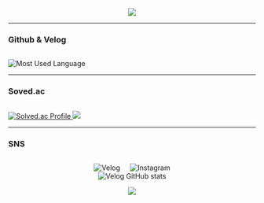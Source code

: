 <!-- 타이틀 부분 -->
<div align="center">
  <img src="https://capsule-render.vercel.app/api?type=venom&color=0:EEFF00,100:a82da8&height=300&section=header&text=Hyun%20Github&fontSize=90&fontColor=ffffff"/>
</div>

<!-- 내용 부분 (Velog & Instagram 배지) -->

<hr>

<!-- GitHub Stats & Top Languages (한 줄로 정렬) -->
### Github & Velog
<div align="center" style="margin-top: 30px; display: flex; justify-content:space-between; gap: 30px; flex-wrap: wrap; flex-direction:row;">
  <img src="https://github-readme-stats.vercel.app/api/top-langs/?username=Hyun731&layout=compact&theme=ambient_gradient&hide_border=true" alt="Most Used Language"/>
</div>
<hr>

<!-- Solved.ac Badge -->
### Soved.ac

<div align="center" style="margin-top: 30px; display: flex; justify-content:space-between">
  <a href="https://solved.ac/profile/gilhyun124" target="_blank">
    <img src="http://mazassumnida.wtf/api/v2/generate_badge?boj=gilhyun124" alt="Solved.ac Profile"/>
    <img src="http://mazandi.herokuapp.com/api?handle=gilhyun124&theme=dark"/>
  </a>
</div>
<hr>

### SNS
<div align="center" style="margin-top: 30px; display: flex; justify-content: center; gap: 20px;">
  <a href="https://velog.io/@hyun_731" target="_blank" style="text-decoration: none;">
    <img src="https://img.shields.io/badge/Velog-1EBC8F?style=for-the-badge&logo=velog&logoColor=white" alt="Velog" />
  </a>
  <a href="https://www.instagram.com/hxun_0731/" target="_blank" style="text-decoration: none;">
    <img src="https://img.shields.io/badge/Instagram-E4405F?style=for-the-badge&logo=Instagram&logoColor=white" alt="Instagram" />
  </a>
</div>
<div align="center">
  <img src="https://velog-github-badge.vercel.app/badge/hyun_731?theme=dark&posts=3" alt="Velog GitHub stats"/>
</div>
<p align="center">
  <img src="https://capsule-render.vercel.app/api?type=waving&color=0:EEFF00,100:a82da8&height=200&section=footer"/>
</p>
